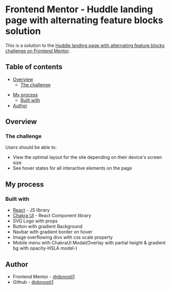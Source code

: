 # Frontend Mentor - Huddle landing page with alternating feature blocks solution

This is a solution to the [Huddle landing page with alternating feature blocks challenge on Frontend Mentor](https://www.frontendmentor.io/challenges/huddle-landing-page-with-alternating-feature-blocks-5ca5f5981e82137ec91a5100).

## Table of contents

- [Overview](#overview)
  - [The challenge](#the-challenge)
<!--   - [Screenshot](#screenshot)
  - [Links](#links) -->
- [My process](#my-process)
  - [Built with](#built-with)
- [Author](#author)



## Overview

### The challenge

Users should be able to:

- View the optimal layout for the site depending on their device's screen size
- See hover states for all interactive elements on the page

<!-- ### Screenshot

![](./screenshot.jpg)

### Links

- Solution URL: [https://github.com/donosti1/fm-huddle-landing-page-with-alternating-feature-blocks](https://github.com/donosti1/fm-huddle-landing-page-with-alternating-feature-blocks)
- Live Site URL: [https://fm-huddle-landing-page-with-alternating-feature-blocks-donosti1.vercel.app/](https://fm-huddle-landing-page-with-alternating-feature-blocks-donosti1.vercel.app/) -->

## My process

### Built with

- [React](https://reactjs.org/) - JS library
- [Chakra UI](https://chakra-ui.com/) - React Component library
- SVG Logo with props
- Button with gradient Background
- Navbar with gradient border on hover 
- Image overflowing divs with css scale property
- Mobile menu with ChakraUI Modal(Overlay with partial height & gradient bg with opacity-HSLA model-)

## Author

- Frontend Mentor - [@donosti1](https://www.frontendmentor.io/profile/donosti1)
- Github - [@donosti1](https://github.com/donosti1)